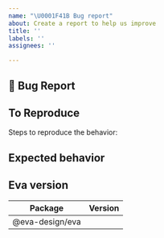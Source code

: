 ```yaml
---
name: "\U0001F41B Bug report"
about: Create a report to help us improve
title: ''
labels: ''
assignees: ''

---
```


## 🐛 Bug Report

<!-- A clear and concise description of what the bug is. -->

## To Reproduce

Steps to reproduce the behavior:

## Expected behavior

<!-- A clear and concise description of what you expected to happen. -->

## Eva version

| Package      | Version |
| ----------- | ----------- |
| @eva-design/eva      |        |

